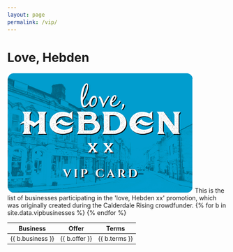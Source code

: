 ```yaml
---
layout: page
permalink: /vip/
---
```

# Love, Hebden

<img alt="love, Hebden xx" src="/images/love-Hebden-card.png" class='righty flush-align-top'>
This is the list of businesses participating in the 'love, Hebden xx'
promotion, which was originally created during the Calderdale Rising
crowdfunder.

<table class="biz-list cleary">
<thead> <th>Business</th> <th class='offer'>Offer</th> <th>Terms</th> </thead>
<tbody>
{% for b in site.data.vipbusinesses %}
<tr><td>{{ b.business }}</td><td class='offer'>{{ b.offer }}</td><td>{{ b.terms }}</td></tr>
{% endfor %}
</tbody>
</table>
